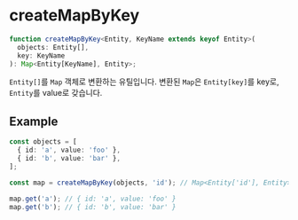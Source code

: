 # createMapByKey

```typescript
function createMapByKey<Entity, KeyName extends keyof Entity>(
  objects: Entity[],
  key: KeyName
): Map<Entity[KeyName], Entity>;
```

`Entity[]`를 `Map` 객체로 변환하는 유틸입니다. 변환된 `Map`은 `Entity[key]`를 key로, `Entity`를 value로 갖습니다.

## Example

```typescript
const objects = [
  { id: 'a', value: 'foo' },
  { id: 'b', value: 'bar' },
];

const map = createMapByKey(objects, 'id'); // Map<Entity['id'], Entity>

map.get('a'); // { id: 'a', value: 'foo' }
map.get('b'); // { id: 'b', value: 'bar' }
```
